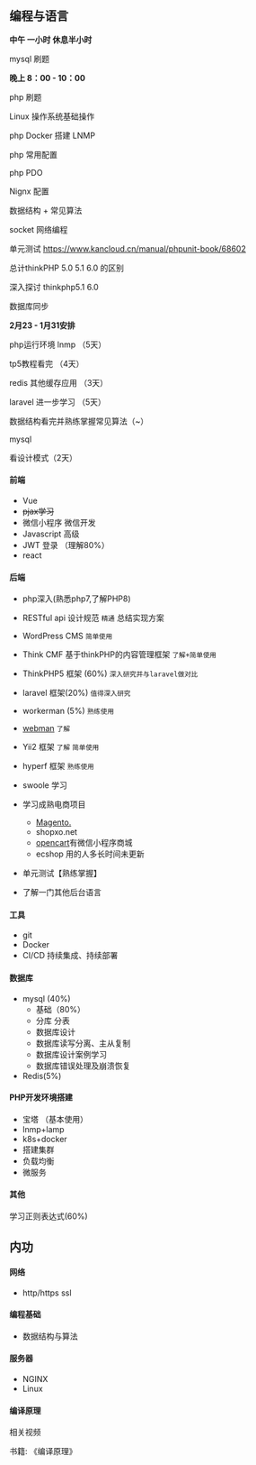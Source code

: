 ## 编程与语言

**中午 一小时 休息半小时**

mysql 刷题

**晚上 8：00 - 10：00**

php 刷题

Linux 操作系统基础操作

php Docker 搭建 LNMP

php 常用配置

php PDO

Nignx 配置

数据结构 + 常见算法

socket 网络编程

单元测试 https://www.kancloud.cn/manual/phpunit-book/68602

总计thinkPHP 5.0 5.1 6.0 的区别

深入探讨 thinkphp5.1 6.0

数据库同步



**2月23 - 1月31安排**

php运行环境 lnmp （5天）

tp5教程看完 （4天）

redis 其他缓存应用 （3天）

laravel 进一步学习 （5天）

数据结构看完并熟练掌握常见算法（~）

mysql

看设计模式（2天）



#### 前端

- Vue 
- ~~pjax学习~~
- 微信小程序 微信开发 
- Javascript 高级
- JWT 登录 （理解80%）
- react



#### 后端

- php深入(熟悉php7,了解PHP8)
- RESTful api 设计规范 `精通` 总结实现方案
- WordPress CMS `简单使用`
- Think CMF  基于thinkPHP的内容管理框架 `了解+简单使用`
- ThinkPHP5 框架 (60%) `深入研究并与laravel做对比`
- laravel 框架(20%)  `值得深入研究`
- workerman (5%) `熟练使用`
- [webman](https://www.workerman.net/doc/webman#/) `了解`
- Yii2 框架 `了解` `简单使用`
- hyperf 框架 `熟练使用`
- swoole 学习
- 学习成熟电商项目

    - [Magento.](https://www.magentochina.org/)
    - shopxo.net
    - [opencart](https://www.opencart.cn/)有微信小程序商城
    - ecshop 用的人多长时间未更新
- 单元测试【熟练掌握】
- 了解一门其他后台语言



#### 工具

-   git
-   Docker
-   CI/CD 持续集成、持续部署

#### 数据库

-   mysql (40%)
    -   基础（80%）
    -   分库 分表
    -   数据库设计
    -   数据库读写分离、主从复制
    -   数据库设计案例学习
    -   数据库错误处理及崩溃恢复
-   Redis(5%)



#### PHP开发环境搭建

-   宝塔 （基本使用）
-   lnmp+lamp
-   k8s+docker
-   搭建集群
-   负载均衡
-   微服务



#### 其他

学习正则表达式(60%)




## 内功

#### 网络

- http/https ssl

#### 编程基础

- 数据结构与算法

#### 服务器

-   NGINX
-   Linux

#### 编译原理

相关视频

书籍: 《编译原理》